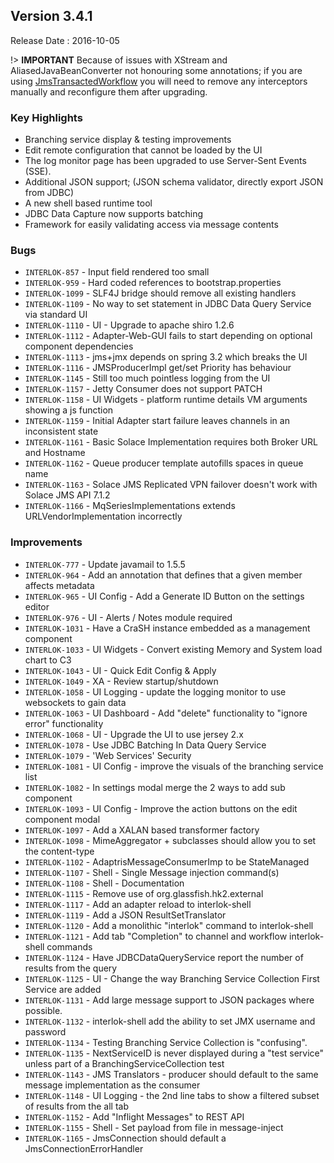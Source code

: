 ## Version 3.4.1 ##

Release Date : 2016-10-05

!> **IMPORTANT** Because of issues with XStream and AliasedJavaBeanConverter not honouring some annotations; if you are using [JmsTransactedWorkflow](https://nexus.adaptris.net/nexus/content/sites/javadocs/com/adaptris/interlok-core/3.12-SNAPSHOT/com/adaptris/core/jms/JmsTransactedWorkflow.html) you will need to remove any interceptors manually and reconfigure them after upgrading.

### Key Highlights

- Branching service display & testing improvements
- Edit remote configuration that cannot be loaded by the UI
- The log monitor page has been upgraded to use Server-Sent Events (SSE).
- Additional JSON support; (JSON schema validator, directly export JSON from JDBC)
- A new shell based runtime tool
- JDBC Data Capture now supports batching
- Framework for easily validating access via message contents

### Bugs

- `INTERLOK-857` - Input field rendered too small
- `INTERLOK-959` - Hard coded references to bootstrap.properties
- `INTERLOK-1099` - SLF4J bridge should remove all existing handlers
- `INTERLOK-1109` - No way to set statement in JDBC Data Query Service via standard UI
- `INTERLOK-1110` - UI - Upgrade to apache shiro 1.2.6
- `INTERLOK-1112` - Adapter-Web-GUI fails to start depending on optional component dependencies
- `INTERLOK-1113` - jms+jmx depends on spring 3.2 which breaks the UI
- `INTERLOK-1116` - JMSProducerImpl get/set Priority has behaviour
- `INTERLOK-1145` - Still too much pointless logging from the UI
- `INTERLOK-1157` - Jetty Consumer does not support PATCH
- `INTERLOK-1158` - UI Widgets - platform runtime details VM arguments showing a js function
- `INTERLOK-1159` - Initial Adapter start failure leaves channels in an inconsistent state
- `INTERLOK-1161` - Basic Solace Implementation requires both Broker URL and Hostname
- `INTERLOK-1162` - Queue producer template autofills spaces in queue name
- `INTERLOK-1163` - Solace JMS Replicated VPN failover doesn't work with Solace JMS API 7.1.2
- `INTERLOK-1166` - MqSeriesImplementations extends URLVendorImplementation incorrectly

### Improvements

- `INTERLOK-777` - Update javamail to 1.5.5
- `INTERLOK-964` - Add an annotation that defines that a given member affects metadata
- `INTERLOK-965` - UI Config - Add a Generate ID Button on the settings editor
- `INTERLOK-976` - UI - Alerts / Notes module required
- `INTERLOK-1031` - Have a CraSH instance embedded as a management component
- `INTERLOK-1033` - UI Widgets - Convert existing Memory and System load chart to C3
- `INTERLOK-1043` - UI - Quick Edit Config & Apply
- `INTERLOK-1049` - XA - Review startup/shutdown
- `INTERLOK-1058` - UI Logging - update the logging monitor to use websockets to gain data
- `INTERLOK-1063` - UI Dashboard - Add "delete" functionality to "ignore error" functionality
- `INTERLOK-1068` - UI - Upgrade the UI to use jersey 2.x
- `INTERLOK-1078` - Use JDBC Batching In Data Query Service
- `INTERLOK-1079` - 'Web Services' Security
- `INTERLOK-1081` - UI Config - improve the visuals of the branching service list
- `INTERLOK-1082` - In settings modal merge the 2 ways to add sub component
- `INTERLOK-1093` - UI Config - Improve the action buttons on the edit component modal
- `INTERLOK-1097` - Add a XALAN based transformer factory
- `INTERLOK-1098` - MimeAggregator + subclasses should allow you to set the content-type
- `INTERLOK-1102` - AdaptrisMessageConsumerImp to be StateManaged
- `INTERLOK-1107` - Shell - Single Message injection command(s)
- `INTERLOK-1108` - Shell - Documentation
- `INTERLOK-1115` - Remove use of org.glassfish.hk2.external
- `INTERLOK-1117` - Add an adapter reload to interlok-shell
- `INTERLOK-1119` - Add a JSON ResultSetTranslator
- `INTERLOK-1120` - Add a monolithic "interlok" command to interlok-shell
- `INTERLOK-1121` - Add tab "Completion" to channel and workflow interlok-shell commands
- `INTERLOK-1124` - Have JDBCDataQueryService report the number of results from the query
- `INTERLOK-1125` - UI - Change the way Branching Service Collection First Service are added
- `INTERLOK-1131` - Add large message support to JSON packages where possible.
- `INTERLOK-1132` - interlok-shell add the ability to set JMX username and password
- `INTERLOK-1134` - Testing Branching Service Collection is "confusing".
- `INTERLOK-1135` - NextServiceID is never displayed during a "test service" unless part of a BranchingServiceCollection test
- `INTERLOK-1143` - JMS Translators - producer should default to the same message implementation as the consumer
- `INTERLOK-1148` - UI Logging - the 2nd line tabs to show a filtered subset of results from the all tab
- `INTERLOK-1152` - Add "Inflight Messages" to REST API
- `INTERLOK-1155` - Shell - Set payload from file in message-inject
- `INTERLOK-1165` - JmsConnection should default a JmsConnectionErrorHandler
